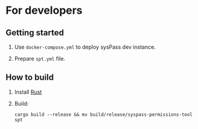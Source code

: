 # For developers

## Getting started

1. Use `docker-compose.yml` to deploy sysPass dev instance.

2. Prepare `spt.yml` file.

## How to build

1. Install [Rust](https://www.rust-lang.org/tools/install)

2. Build:

    ```shell
    cargo build --release && mv build/release/syspass-permissions-tool spt
    ```
